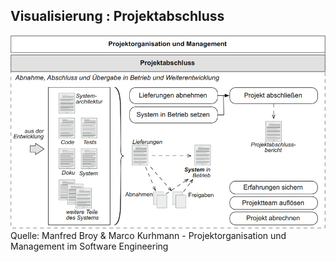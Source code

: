 ## Visualisierung : Projektabschluss

![Projektabschluss](folien/8_projektabschluss/img/2.png)  
Quelle: Manfred Broy & Marco Kurhmann - Projektorganisation und Management im Software Engineering
